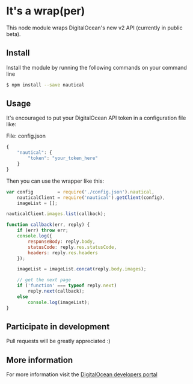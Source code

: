 # It's a wrap(per)
This node module wraps DigitalOcean's new v2 API (currently in public beta).

## Install
Install the module by running the following commands on your command line

```bash
$ npm install --save nautical
```

## Usage
It's encouraged to put your DigitalOcean API token in a configuration file like:

File: config.json
```javascript
{
	"nautical": {
		"token": "your_token_here"
	}
}
```

Then you can use the wrapper like this:

```javascript
var config         = require('./config.json').nautical,
	nauticalClient = require('nautical').getClient(config),
	imageList = [];

nauticalClient.images.list(callback);

function callback(err, reply) {
	if (err) throw err;
	console.log({
		responseBody: reply.body,
		statusCode: reply.res.statusCode,
		headers: reply.res.headers
	});

	imageList = imageList.concat(reply.body.images);

	// get the next page
	if ('function' === typeof reply.next)
		reply.next(callback);
	else
		console.log(imageList);
}
```

## Participate in development
Pull requests will be greatly appreciated :)

## More information
For more information visit the [DigitalOcean developers portal](https://developers.digitalocean.com/v2)
